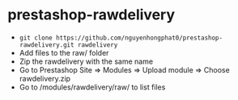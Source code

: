 # prestashop-rawdelivery
- `git clone https://github.com/nguyenhongphat0/prestashop-rawdelivery.git rawdelivery`
- Add files to the raw/ folder
- Zip the rawdelivery with the same name
- Go to Prestashop Site => Modules => Upload module => Choose rawdelivery.zip
- Go to /modules/rawdelivery/raw/ to list files
